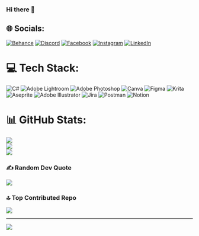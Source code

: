 ### Hi there 👋

<!--
**markjeraldinfante/markjeraldinfante** is a ✨ _special_ ✨ repository because its `README.md` (this file) appears on your GitHub profile.

Here are some ideas to get you started:

- 🔭 I’m currently working on ...
- 🌱 I’m currently learning ...
- 👯 I’m looking to collaborate on ...
- 🤔 I’m looking for help with ...
- 💬 Ask me about ...
- 📫 How to reach me: ...
- 😄 Pronouns: ...
- ⚡ Fun fact: ...
-->

## 🌐 Socials:
[![Behance](https://img.shields.io/badge/Behance-1769ff?logo=behance&logoColor=white)](https://behance.net/markjeinfante) [![Discord](https://img.shields.io/badge/Discord-%237289DA.svg?logo=discord&logoColor=white)](https://discord.gg/_sehana) [![Facebook](https://img.shields.io/badge/Facebook-%231877F2.svg?logo=Facebook&logoColor=white)](https://facebook.com/niyo.juan.22) [![Instagram](https://img.shields.io/badge/Instagram-%23E4405F.svg?logo=Instagram&logoColor=white)](https://instagram.com/markjeraldfranciscoinfante) [![LinkedIn](https://img.shields.io/badge/LinkedIn-%230077B5.svg?logo=linkedin&logoColor=white)](https://linkedin.com/in/mark-jerald-infante-872a94245) 

# 💻 Tech Stack:
![C#](https://img.shields.io/badge/c%23-%23239120.svg?style=flat&logo=c-sharp&logoColor=white) ![Adobe Lightroom](https://img.shields.io/badge/Adobe%20Lightroom-31A8FF.svg?style=flat&logo=Adobe%20Lightroom&logoColor=white) ![Adobe Photoshop](https://img.shields.io/badge/adobephotoshop-%2331A8FF.svg?style=flat&logo=adobephotoshop&logoColor=white) ![Canva](https://img.shields.io/badge/Canva-%2300C4CC.svg?style=flat&logo=Canva&logoColor=white) 	![Figma](https://img.shields.io/badge/figma-%23F24E1E.svg?style=flat&logo=figma&logoColor=white) ![Krita](https://img.shields.io/badge/Krita-203759?style=flat&logo=krita&logoColor=EEF37B) ![Aseprite](https://img.shields.io/badge/Aseprite-FFFFFF?style=flat&logo=Aseprite&logoColor=#7D929E) ![Adobe Illustrator](https://img.shields.io/badge/adobeillustrator-%23FF9A00.svg?style=flat&logo=adobeillustrator&logoColor=white) ![Jira](https://img.shields.io/badge/jira-%230A0FFF.svg?style=flat&logo=jira&logoColor=white) ![Postman](https://img.shields.io/badge/Postman-FF6C37?style=flat&logo=postman&logoColor=white) ![Notion](https://img.shields.io/badge/Notion-%23000000.svg?style=flat&logo=notion&logoColor=white)
# 📊 GitHub Stats:
![](https://github-readme-stats.vercel.app/api?username=markjeraldinfante&theme=merko&hide_border=true&include_all_commits=false&count_private=false)<br/>
![](https://github-readme-streak-stats.herokuapp.com/?user=markjeraldinfante&theme=merko&hide_border=true)<br/>
![](https://github-readme-stats.vercel.app/api/top-langs/?username=markjeraldinfante&theme=merko&hide_border=true&include_all_commits=false&count_private=false&layout=compact)

### ✍️ Random Dev Quote
![](https://quotes-github-readme.vercel.app/api?type=horizontal&theme=merko)

### 🔝 Top Contributed Repo
![](https://github-contributor-stats.vercel.app/api?username=markjeraldinfante&limit=5&theme=gruvbox&combine_all_yearly_contributions=true)

---
[![](https://visitcount.itsvg.in/api?id=markjeraldinfante&icon=0&color=5)](https://visitcount.itsvg.in)

<!-- Proudly created with GPRM ( https://gprm.itsvg.in ) -->
